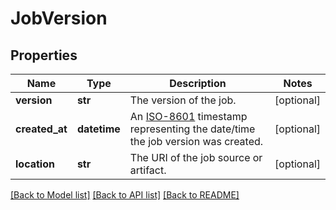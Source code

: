 # JobVersion

## Properties
Name | Type | Description | Notes
------------ | ------------- | ------------- | -------------
**version** | **str** | The version of the job. | [optional] 
**created_at** | **datetime** | An [ISO-8601](https://en.wikipedia.org/wiki/ISO_8601) timestamp representing the date/time the job version was created. | [optional] 
**location** | **str** | The URI of the job source or artifact. | [optional] 

[[Back to Model list]](../README.md#documentation-for-models) [[Back to API list]](../README.md#documentation-for-api-endpoints) [[Back to README]](../README.md)


